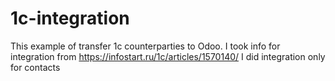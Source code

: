 # 1c-integration
This example of transfer 1c counterparties to Odoo. I took info for integration from https://infostart.ru/1c/articles/1570140/
I did integration only for contacts
